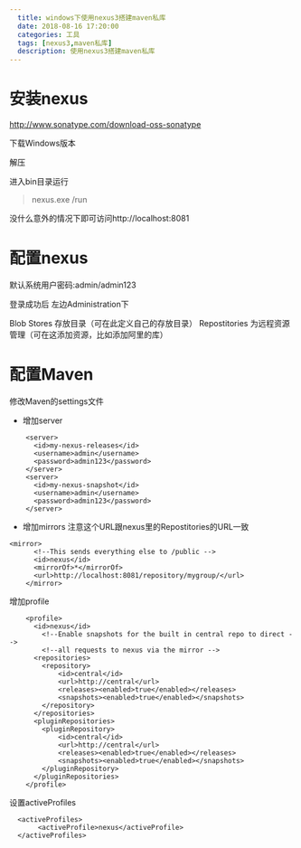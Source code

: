 ```yaml
---
  title: windows下使用nexus3搭建maven私库
  date: 2018-08-16 17:20:00
  categories: 工具
  tags: [nexus3,maven私库]
  description: 使用nexus3搭建maven私库
---
```


# 安装nexus

http://www.sonatype.com/download-oss-sonatype

下载Windows版本

解压

进入bin目录运行
> nexus.exe /run

没什么意外的情况下即可访问http://localhost:8081

# 配置nexus

默认系统用户密码:admin/admin123

登录成功后 左边Administration下

Blob Stores 存放目录（可在此定义自己的存放目录）
Repostitories 为远程资源管理（可在这添加资源，比如添加阿里的库）

# 配置Maven

修改Maven的settings文件

- 增加server
```
	<server>
	  <id>my-nexus-releases</id>
	  <username>admin</username>
	  <password>admin123</password>
	</server>
	<server>
	  <id>my-nexus-snapshot</id>
	  <username>admin</username>
	  <password>admin123</password>
	</server>
```

- 增加mirrors
注意这个URL跟nexus里的Repostitories的URL一致
```
<mirror>
	  <!--This sends everything else to /public -->
	  <id>nexus</id>
	  <mirrorOf>*</mirrorOf>
	  <url>http://localhost:8081/repository/mygroup/</url>
	</mirror>
```

增加profile
```
	<profile>
	  <id>nexus</id>
		<!--Enable snapshots for the built in central repo to direct -->
		<!--all requests to nexus via the mirror -->
	  <repositories>
		<repository>
			<id>central</id>
			<url>http://central</url>
			<releases><enabled>true</enabled></releases>
			<snapshots><enabled>true</enabled></snapshots>
		</repository>
	  </repositories>
	  <pluginRepositories>
	    <pluginRepository>
			<id>central</id>
			<url>http://central</url>
			<releases><enabled>true</enabled></releases>
			<snapshots><enabled>true</enabled></snapshots>
		</pluginRepository>
	  </pluginRepositories>
	</profile>
```

设置activeProfiles
```
  <activeProfiles>
	   <activeProfile>nexus</activeProfile>
  </activeProfiles>
```
